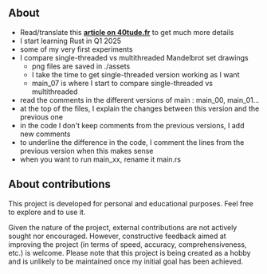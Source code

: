 ## About
* Read/translate this [**article on 40tude.fr**](https://www.40tude.fr/docs/06_programmation/rust/003_mandelbrot_multithread/mandelbrot_multithread.html) to get much more details
* I start learning Rust in Q1 2025
* some of my very first experiments
* I compare single-threaded vs multithreaded Mandelbrot set drawings
    * png files are saved in ./assets
    * I take the time to get single-threaded version working as I want
    * main_07 is where I start to compare single-threaded vs multithreaded
* read the comments in the different versions of main : main_00, main_01...
* at the top of the files, I explain the changes between this version and the previous one
* in the code I don't keep comments from the previous versions, I add new comments
* to underline the difference in the code, I comment the lines from the previous version when this makes sense 
* when you want to run main_xx, rename it main.rs


## About contributions
This project is developed for personal and educational purposes. Feel free to explore and to use it.

Given the nature of the project, external contributions are not actively sought nor encouraged. However, constructive feedback aimed at improving the project (in terms of speed, accuracy, comprehensiveness, etc.) is welcome. Please note that this project is being created as a hobby and is unlikely to be maintained once my initial goal has been achieved.